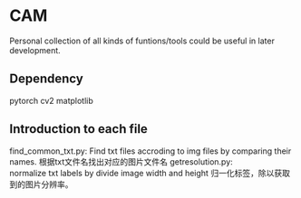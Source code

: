 # CAM
Personal collection of all kinds of funtions/tools could be useful in later development.

## Dependency
pytorch
cv2
matplotlib

## Introduction to each file
find_common_txt.py: 
Find txt files accroding to img files by comparing their names.
                    根据txt文件名找出对应的图片文件名
getresolution.py:  
normalize txt labels by divide image width and height
                     归一化标签，除以获取到的图片分辨率。
                    

